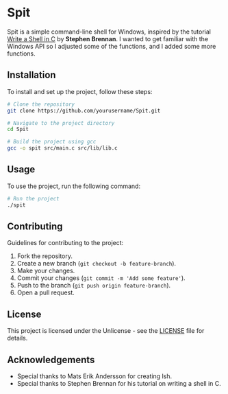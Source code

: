 # Spit

Spit is a simple command-line shell for Windows, inspired by the tutorial [Write a Shell in C](https://brennan.io/2015/01/16/write-a-shell-in-c/) by **Stephen Brennan**. I wanted to get familiar with the Windows API so I adjusted some of the functions, and I added some more functions.

## Installation

To install and set up the project, follow these steps:

```bash
# Clone the repository
git clone https://github.com/yourusername/Spit.git

# Navigate to the project directory
cd Spit

# Build the project using gcc
gcc -o spit src/main.c src/lib/lib.c
```

## Usage

To use the project, run the following command:

```bash
# Run the project
./spit
```

## Contributing

Guidelines for contributing to the project:

1. Fork the repository.
2. Create a new branch (`git checkout -b feature-branch`).
3. Make your changes.
4. Commit your changes (`git commit -m 'Add some feature'`).
5. Push to the branch (`git push origin feature-branch`).
6. Open a pull request.

## License

This project is licensed under the Unlicense - see the [LICENSE](LICENSE) file for details.

## Acknowledgements

- Special thanks to Mats Erik Andersson for creating lsh.
- Special thanks to Stephen Brennan for his tutorial on writing a shell in C.